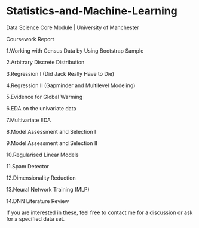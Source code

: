 # Statistics-and-Machine-Learning

Data Science Core Module | University of Manchester

Coursework Report

1.Working with Census Data by Using Bootstrap Sample

2.Arbitrary Discrete Distribution

3.Regression I (Did Jack Really Have to Die)

4.Regression II (Gapminder and Multilevel Modeling)

5.Evidence for Global Warming

6.EDA on the univariate data

7.Multivariate EDA

8.Model Assessment and Selection I

9.Model Assessment and Selection II

10.Regularised Linear Models

11.Spam Detector

12.Dimensionality Reduction

13.Neural Network Training (MLP)

14.DNN Literature Review

If you are interested in these, feel free to contact me for a discussion or ask for a specified data set.
